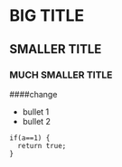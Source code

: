 # BIG TITLE
## SMALLER TITLE
### MUCH SMALLER TITLE
####change
* bullet 1
* bullet 2

```
if(a==1) {
  return true;
}
```
